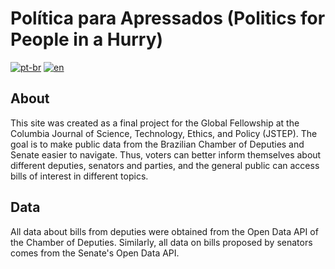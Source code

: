 # Política para Apressados (Politics for People in a Hurry)

[![pt-br](https://img.shields.io/badge/lang-pt--br-green.svg)](https://github.com/Lua-sketch/politica_para_apressados/blob/main/README.md)
[![en](https://img.shields.io/badge/lang-en-red.svg)](https://github.com/Lua-sketch/politica_para_apressados/blob/main/README.en.md)

## About
This site was created as a final project for the Global Fellowship at the Columbia Journal of Science, Technology, Ethics, and Policy (JSTEP). 
The goal is to make public data from the Brazilian Chamber of Deputies and Senate easier to navigate. Thus, voters can better inform themselves about different deputies, 
senators and parties, and the general public can access bills of interest in different topics.

## Data
All data about bills from deputies were obtained from the Open Data API of the Chamber of Deputies. Similarly, all data on bills proposed by senators comes from 
the Senate's Open Data API.
